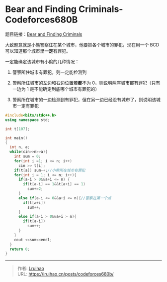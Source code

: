 # Bear and Finding Criminals-Codeforces680B


题目链接：[Bear and Finding Criminals](https://codeforces.com/problemset/problem/680/B)

大致题意就是小熊警察住在某个城市，他要抓各个城市的罪犯，现在用一个 BCD 可以知道那个城市里**一定**有罪犯。

一定能确定该城市有小偷的几种情况：

1. 警察所住城市有罪犯，则一定能检测到

2. 警察所住城市的左边和右边位置若**都**不为 0，则说明两座城市都有罪犯（只有一边为 1 是不能确定到底哪个城市有罪犯的）
3. 警察所在城市的一边检测到有罪犯，但在另一边已经没有城市了，则说明该城市一定有罪犯

<!--more-->

```cpp
#include<bits/stdc++.h>
using namespace std;

int t[107];

int main()
{
  int n, a;
  while(cin>>n>>a){
    int sum = 0;
    for(int i =1; i <= n; i++)
      cin >> t[i];
    if(t[a]) sum++;//小熊所在城市有罪犯
    for(int i = 1; i <= n; i++){
      if(a-i > 0&&a+i <= n) {
        if(t[a-i] == 1&&t[a+i] == 1)
          sum+=2;
      }
      else if(a-i <= 0&&a+i <= n){//警察在第一个点
        if(t[a+i])
          sum++;
      }
      else if(a-i > 0&&a+i > n){
        if(t[a-i])
          sum++;
      }
    }
    cout <<sum<<endl;
  }
  return 0;
}
```


---

> 作者: [Lruihao](https://github.com/Lruihao)  
> URL: https://lruihao.cn/posts/codeforces680b/  

